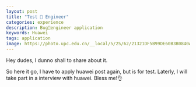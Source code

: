 ```yaml
---
layout: post
title: "Test 🐛 Engineer"
categories: experience
description: Bug🐛engineer application
keywords: Huawei
tags: application
image: https://photo.upc.edu.cn/__local/5/25/62/21321DF5B99DE60B3B0840AEAE0_1DC14CEC_19B74.jpg
---
```

Hey dudes, I dunno shall to share about it.
<!--more-->
So here it go, I have to apply huawei post again, but is for test. Laterly, I will take part in a interview with huawei. Bless me!👌